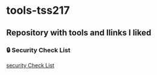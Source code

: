 # tools-tss217
## Repository with tools and llinks I liked


###  🔒 Security Check List 

[security Check List](https://github.com/Lissy93/personal-security-checklist)

